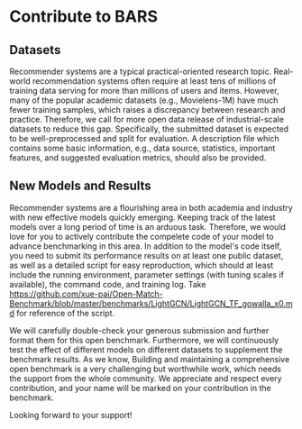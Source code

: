 # Contribute to BARS

## Datasets
Recommender systems are a typical practical-oriented research topic. 
Real-world recommendation systems often require at least tens of millions of training data serving for more than millions of users and items. However, many of the popular academic datasets (e.g., Movielens-1M) have much fewer training samples, which raises a discrepancy between research and practice. Therefore, we call for more open data release of industrial-scale datasets to reduce this gap.
Specifically, the submitted dataset is expected to be well-preprocessed and split for evaluation. A description file which contains some basic information, e.g., data source, statistics, important features, and suggested evaluation metrics, should also be provided. 

## New Models and Results
Recommender systems are a flourishing area in both academia and industry with new effective models quickly emerging.  Keeping track of the latest models  over a long period of time is an arduous task. 
Therefore,  we would love for you to actively contribute the compelete code of your model to advance benchmarking in this area. 
In addition to the model's code itself, you need to submit its performance results on at least one public dataset, as well as a detailed script for easy reproduction, which should at least include the running environment, parameter settings (with tuning scales if available), the command code, and training log. Take <https://github.com/xue-pai/Open-Match-Benchmark/blob/master/benchmarks/LightGCN/LightGCN_TF_gowalla_x0.md> for reference of the script.

We will carefully double-check your generous submission and further format them for this open benchmark.
Furthermore, we will continuously test the effect of different models on different datasets to supplement the benchmark results.
As we know, Building and maintaining a comprehensive open benchmark is a very challenging but worthwhile work, which needs the support from the whole community.
We appreciate and respect every contribution, and your name will be marked on your contribution in the benchmark.

Looking forward to your support!
